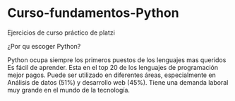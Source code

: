 # Curso-fundamentos-Python
Ejercicios de curso práctico de platzi

¿Por qu escoger Python? 

Python ocupa siempre los primeros puestos de los lenguajes mas queridos
Es fácil de aprender.
Esta en el top 20 de los lenguajes de programación mejor pagos.
Puede ser utilizado en diferentes áreas, especialmente en Análisis de datos (51%) y desarrollo web (45%).
Tiene una demanda laboral muy grande en el mundo de la tecnología.

